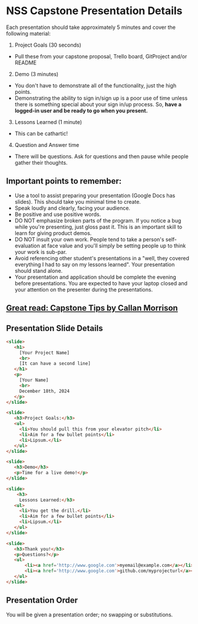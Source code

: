 # NSS Capstone Presentation Details

Each presentation should take approximately 5 minutes and cover the following material:

1. Project Goals (30 seconds)
  * Pull these from your capstone proposal, Trello board, GitProject and/or README
2. Demo (3 minutes)
  * You don't have to demonstrate all of the functionality, just the high points.
  * Demonstrating the ability to sign in/sign up is a poor use of time unless there is something special about your sign in/up process. So, **have a logged-in user and be ready to go when you present.**
3. Lessons Learned (1 minute)
  * This can be cathartic!
4. Question and Answer time
  * There will be questions. Ask for questions and then pause while people gather their thoughts.


## Important points to remember:

* Use a tool to assist preparing your presentation  (Google Docs has slides). This should take you minimal time to create.
* Speak loudly and clearly, facing your audience.
* Be positive and use positive words. 
* DO NOT emphasize broken parts of the program.  If you notice a bug while you're presenting, just gloss past it. This is an important skill to learn for giving product demos.
* DO NOT insult your own work.  People tend to take a person's self-evaluation at face value and you'll simply be setting people up to think your work is sub-par.
* Avoid referencing other student's presentations in a "well, they covered everything I had to say on my lessons learned".  Your presentation should stand alone.
* Your presentation and application should be complete the evening before presentations. You are expected to have your laptop closed and your attention on the presenter during the presentations.


## <a href="https://docs.google.com/document/d/1QNOeCBsw4tMSl-5xp1nF65Z8Ot0FqZBrJYXu_Nsa_Uc/edit?usp=sharing">Great read: Capstone Tips by Callan Morrison</a>

## Presentation Slide Details

 ```  html
 <slide> 
    <h1>
      [Your Project Name]
      <br>
      [It can have a second line]
    </h1>
    <p>
      [Your Name]
      <br>
      December 18th, 2024
    </p>
</slide>

<slide>
    <h3>Project Goals:</h3>
    <ul>
      <li>You should pull this from your elevator pitch</li>
      <li>Aim for a few bullet points</li>
      <li>Lipsum.</li>
    </ul>
</slide>

<slide>
    <h3>Demo</h3>
    <p>Time for a live demo!</p>
</slide>

<slide>
     <h3>
      Lessons Learned:</h3>
    <ul>
      <li>You get the drill.</li>
      <li>Aim for a few bullet points</li>
      <li>Lipsum.</li>
    </ul>
</slide>

<slide>
    <h3>Thank you!</h3>
    <p>Questions?</p>
    <ul>
        <li><a href='http://www.google.com'>myemail@example.com</a></li>
        <li><a href='http://www.google.com'>github.com/myprojecturl</a></li>
    </ul>
</slide>

```


## Presentation Order
You will be given a presentation order; no swapping or substitutions.
